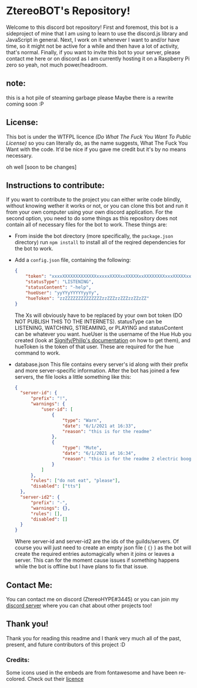 # ZtereoBOT's Repository!
Welcome to this discord bot repository!
First and foremost, this bot is a sideproject of mine that I am using to learn to use the discord.js library and JavaScript in general.
Next, I work on it whenever I want to and/or have time, so it might not be active for a while and then have a lot of activity, that's normal.
Finally, if you want to invite this bot to your server, please contact me here or on discord as I am currently hosting it on a Raspberry Pi zero so yeah, not much power/headroom.

## note: 
this is a hot pile of steaming garbage please
Maybe there is a rewrite coming soon :P

## License:
This bot is under the WTFPL licence *(Do What The Fuck You Want To Public License)* so you can literally do, as the name suggests, What The Fuck You Want with the code. It'd be nice if you gave me credit but it's by no means necessary.

oh well [soon to be changes]


## Instructions to contribute:

If you want to contribute to the project you can either write code blindly, without knowing wether it works or not, or you can clone this bot and run it from your own computer using your own discord application.
For the second option, you need to do some things as this repository does not contain all of necessary files for the bot to work. These things are:

- From inside the bot directory (more specifically, the `package.json` directory) run `npm install` to install all of the reqired dependencies for the bot to work.

- Add a `config.json` file, containing the following:
  ```json
  {
      "token": "xxxxXXXXXXXXXXXXXxxxxxXXXXxxXXXXXxxXXXXXXXXxxxXXXXXxxx",
      "statusType": "LISTENING",
      "statusContent": "-help",
      "hueUser": "yyYYyYYYYYyyYy",
      "hueToken": "zzZZZZZZZZZZZZZZzzZZZzzZZZzzZZzZZ"
  }
  ```
 
  The Xs will obviously have to be replaced by your own bot token (DO NOT PUBLISH THIS TO THE INTERNETS). statusType can be LISTENING, WATCHING, STREAMING, or PLAYING and statusContent can be whatever you want.
  hueUser is the username of the Hue Hub you created (look at [Signify/Philip's documentation](https://developers.meethue.com/develop/get-started-2/) on how to get them), and hueToken is the token of that user. These are required for the hue command to work.
  
  
  
- database.json
  This file contains every server's id along with their prefix and more server-specific information. After the bot has joined a few servers, the file looks a little something like this:
  
  ```json
  {
    "server-id": {
        "prefix": "!",
        "warnings": {
            "user-id": [
                {
                    "type": "Warn",
                    "date": "6/1/2021 at 16:33",
                    "reason": "this is for the readme"
                },
                {
                    "type": "Mute",
                    "date": "6/1/2021 at 16:34",
                    "reason": "this is for the readme 2 electric boogaloo (for 20s)"
                }
            ]
        },
        "rules": ["do not eat", "please"],
        "disabled": ["tts"]
    },
    "server-id2": {
        "prefix": "-",
        "warnings": {},
        "rules": [],
        "disabled": []
    }
  } 
  ```
  
  Where server-id and server-id2 are the ids of the guilds/servers. Of course you will just need to create an empty json file ( `{}` ) as the bot will create the required entries automagically when it joins or leaves a server. This can for the moment cause issues if something happens while the bot is offline but I have plans to fix that issue.

## Contact Me:
You can contact me on discord (ZtereoHYPE#3445) or you can join my [discord server](https://discord.gg/6dG2Nj8NaV) where you can chat about other projects too!

## Thank you!
Thank you for reading this readme and I thank very much all of the past, present, and future contributors of this project :D

### Credits:
Some icons used in the embeds are from fontawesome and have been re-colored. Check out their [licence](https://fontawesome.com/license)
